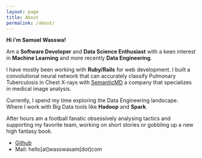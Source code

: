 ```yaml
---
layout: page
title: About
permalink: /about/
---
```


**Hi i'm Samuel Wasswa!**

 Am a **Software Developer** and **Data Science Enthusiast** with a keen interest in **Machine Learning** and more recently **Data Engineering**.

I have mostly been working with **Ruby/Rails** for web development. I built a convolutional neural network that can accurately classify Pulmonary Tuberculosis in Chest X-rays with [SemanticMD](https://semantic.md/) a company that specializes in medical image analysis.

Currently, I spend my time exploring the Data Engineering landscape. Where I work with Big Data tools like **Hadoop** and **Spark**.

After hours am a football fanatic obsessively analysing tactics and supporting my favorite team, working on short stories or gobbling up a new high fantasy book.

* [Github](http://github.com/samtechie)
* Mail: hello[at]wasswasam[dot]com
